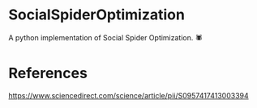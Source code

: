 # SocialSpiderOptimization
A python implementation of Social Spider Optimization. :spider:
# References
https://www.sciencedirect.com/science/article/pii/S0957417413003394
